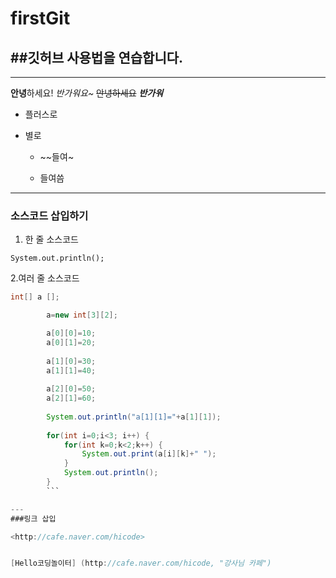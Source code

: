 # firstGit

##깃허브 사용법을 연습합니다.
---
***
**안녕**하세요!
*반가워요~*
~~안녕하세요~~
***반가워***

- 플러스로

+ 별로 

  * ~~들여~
  
  * 들여씀
---

### 소스코드 삽입하기

1. 한 줄 소스코드

`System.out.println();`

2.여러 줄 소스코드
```java
int[] a []; 

		a=new int[3][2];

		a[0][0]=10;
		a[0][1]=20;
		
		a[1][0]=30;
		a[1][1]=40;
		
		a[2][0]=50;
		a[2][1]=60;
		
		System.out.println("a[1][1]="+a[1][1]);
		
		for(int i=0;i<3; i++) {
			for(int k=0;k<2;k++) {
				System.out.print(a[i][k]+" ");
			}
			System.out.println();
		}
		```

---
###링크 삽입

<http://cafe.naver.com/hicode>


[Hello코딩놀이터] (http://cafe.naver.com/hicode, "강사님 카페")
